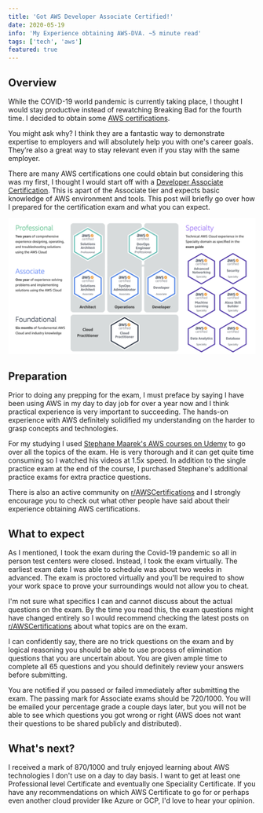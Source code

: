 ```yaml
---
title: 'Got AWS Developer Associate Certified!'
date: 2020-05-19
info: 'My Experience obtaining AWS-DVA. ~5 minute read'
tags: ['tech', 'aws']
featured: true
---
```


## Overview

While the COVID-19 world pandemic is currently taking place, I thought I would stay productive instead of rewatching Breaking Bad for the fourth time. I decided to obtain some [AWS  certifications](https://aws.amazon.com/certification/).

You might ask why? I think they are a fantastic way to  demonstrate expertise to employers and will absolutely help you with one's career goals. They’re also a great way to stay relevant even if you stay with the same employer.

There are many AWS certifications one could obtain but considering this was my first, I thought I would start off with a [Developer Associate Certification](https://aws.amazon.com/certification/certified-developer-associate/). This is apart of the Associate tier and expects basic knowledge of AWS environment and tools. This post will briefly go over how I prepared for the certification exam and what you can expect.

![AWS Tier List](aws-tier-list.jpg)
## Preparation
Prior to doing any prepping for the exam, I must preface by saying I have been using AWS in my day to day job for over a year now and I think practical experience is very important to succeeding. The hands-on experience with AWS definitely solidified my understanding on the harder to grasp concepts and technologies.

For my studying I used [Stephane Maarek's AWS courses on Udemy](https://www.udemy.com/user/stephane-maarek/) to go over all the topics of the exam. He is very thorough and it can get quite time consuming so I watched his videos at 1.5x speed. In addition to the single practice exam at the end of the course, I purchased Stephane's additional practice exams for extra practice questions.

There is also an active community on [r/AWSCertifications](https://www.reddit.com/r/AWSCertifications) and I strongly encourage you to check out what other people have said about their experience obtaining AWS certifications.

## What to expect

As I mentioned, I took the exam during the Covid-19 pandemic so all in person test centers were closed. Instead, I took the exam virtually. The earliest exam date I was able to schedule was about two weeks in advanced. The exam is proctored virtually and you'll be required to show your work space to prove your surroundings would not allow you to cheat.

I'm not sure what specifics I can and cannot discuss about the actual questions on the exam. By the time you read this, the exam questions might have changed entirely so I would recommend checking the latest posts on [r/AWSCertifications](https://www.reddit.com/r/AWSCertifications) about what topics are on the exam.

I can confidently say, there are no trick questions on the exam and by logical reasoning you should be able to use process of elimination questions that you are uncertain about. You are given ample time to complete all 65 questions and you should definitely review your answers before submitting.

You are notified if you passed or failed immediately after submitting the exam. The passing mark for Associate exams should be 720/1000. You will be emailed your percentage grade a couple days later, but you will not be able to see which questions you got wrong or right (AWS does not want their questions to be shared publicly and distributed).


## What's next?
I received a mark of 870/1000 and truly enjoyed learning about AWS technologies I don't use on a day to day basis. I want to get at least one Professional level Certificate and eventually one Speciality Certificate. If you have any recommendations on which AWS Certificate to go for or perhaps even another cloud provider like Azure or GCP, I'd love to hear your opinion.
